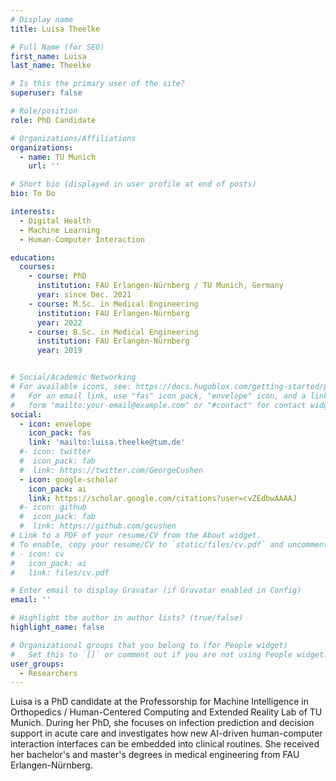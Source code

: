 ```yaml
---
# Display name
title: Luisa Theelke

# Full Name (for SEO)
first_name: Luisa
last_name: Theelke

# Is this the primary user of the site?
superuser: false

# Role/position
role: PhD Candidate

# Organizations/Affiliations
organizations:
  - name: TU Munich
    url: ''

# Short bio (displayed in user profile at end of posts)
bio: To Do

interests:
  - Digital Health
  - Machine Learning
  - Human-Computer Interaction

education:
  courses:
    - course: PhD
      institution: FAU Erlangen-Nürnberg / TU Munich, Germany
      year: since Dec. 2021
    - course: M.Sc. in Medical Engineering
      institution: FAU Erlangen-Nürnberg
      year: 2022
    - course: B.Sc. in Medical Engineering
      institution: FAU Erlangen-Nürnberg
      year: 2019


# Social/Academic Networking
# For available icons, see: https://docs.hugoblox.com/getting-started/page-builder/#icons
#   For an email link, use "fas" icon pack, "envelope" icon, and a link in the
#   form "mailto:your-email@example.com" or "#contact" for contact widget.
social:
  - icon: envelope
    icon_pack: fas
    link: 'mailto:luisa.theelke@tum.de'
  #- icon: twitter
  #  icon_pack: fab
  #  link: https://twitter.com/GeorgeCushen
  - icon: google-scholar
    icon_pack: ai
    link: https://scholar.google.com/citations?user=cvZEdbwAAAAJ
  #- icon: github
  #  icon_pack: fab
  #  link: https://github.com/gcushen
# Link to a PDF of your resume/CV from the About widget.
# To enable, copy your resume/CV to `static/files/cv.pdf` and uncomment the lines below.
# - icon: cv
#   icon_pack: ai
#   link: files/cv.pdf

# Enter email to display Gravatar (if Gravatar enabled in Config)
email: ''

# Highlight the author in author lists? (true/false)
highlight_name: false

# Organizational groups that you belong to (for People widget)
#   Set this to `[]` or comment out if you are not using People widget.
user_groups:
  - Researchers
---
```


Luisa is a PhD candidate at the Professorship for Machine Intelligence in Orthopedics / Human-Centered Computing and Extended Reality Lab of TU Munich. During her PhD, she focuses on infection prediction and decision support in acute care and investigates how new AI-driven human-computer interaction interfaces can be embedded into clinical routines. She received her bachelor's and master's degrees in medical engineering from FAU Erlangen-Nürnberg.